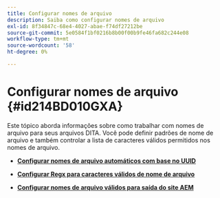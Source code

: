 ```yaml
---
title: Configurar nomes de arquivo
description: Saiba como configurar nomes de arquivo
exl-id: 8f34847c-68e4-4027-abae-f74df27212be
source-git-commit: 5e0584f1bf0216b8b00f00b9fe46fa682c244e08
workflow-type: tm+mt
source-wordcount: '58'
ht-degree: 0%

---
```


# Configurar nomes de arquivo {#id214BD010GXA}

Este tópico aborda informações sobre como trabalhar com nomes de arquivo para seus arquivos DITA. Você pode definir padrões de nome de arquivo e também controlar a lista de caracteres válidos permitidos nos nomes de arquivo.

- **[Configurar nomes de arquivo automáticos com base no UUID](conf-auto-uuid-filenames.md)**

- **[Configurar Regx para caracteres válidos de nome de arquivo](conf-file-names-valid-regx.md)**

- **[Configurar nomes de arquivo válidos para saída do site AEM](conf-file-names-valid-regx-aem-site-output.md)**
